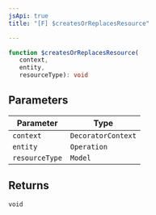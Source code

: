 ```yaml
---
jsApi: true
title: "[F] $createsOrReplacesResource"

---
```

```ts
function $createsOrReplacesResource(
   context, 
   entity, 
   resourceType): void
```

## Parameters

| Parameter | Type |
| ------ | ------ |
| `context` | `DecoratorContext` |
| `entity` | `Operation` |
| `resourceType` | `Model` |

## Returns

`void`
